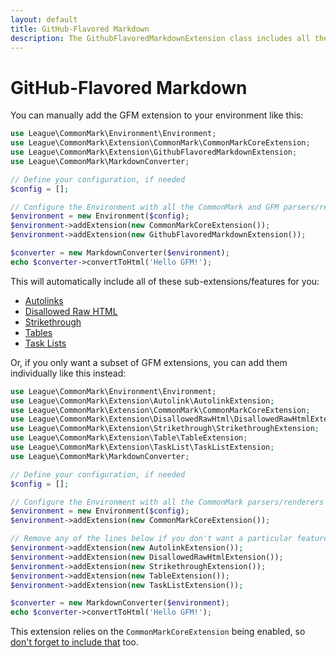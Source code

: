 ```yaml
---
layout: default
title: GitHub-Flavored Markdown
description: The GithubFlavoredMarkdownExtension class includes all the GFM addons
---
```


# GitHub-Flavored Markdown

You can manually add the GFM extension to your environment like this:

```php
use League\CommonMark\Environment\Environment;
use League\CommonMark\Extension\CommonMark\CommonMarkCoreExtension;
use League\CommonMark\Extension\GithubFlavoredMarkdownExtension;
use League\CommonMark\MarkdownConverter;

// Define your configuration, if needed
$config = [];

// Configure the Environment with all the CommonMark and GFM parsers/renderers
$environment = new Environment($config);
$environment->addExtension(new CommonMarkCoreExtension());
$environment->addExtension(new GithubFlavoredMarkdownExtension());

$converter = new MarkdownConverter($environment);
echo $converter->convertToHtml('Hello GFM!');
```

This will automatically include all of these sub-extensions/features for you:

- [Autolinks](/2.0/extensions/autolinks/)
- [Disallowed Raw HTML](/2.0/extensions/disallowed-raw-html/)
- [Strikethrough](/2.0/extensions/strikethrough/)
- [Tables](/2.0/extensions/tables/)
- [Task Lists](/2.0/extensions/task-lists/)

Or, if you only want a subset of GFM extensions, you can add them individually like this instead:

```php
use League\CommonMark\Environment\Environment;
use League\CommonMark\Extension\Autolink\AutolinkExtension;
use League\CommonMark\Extension\CommonMark\CommonMarkCoreExtension;
use League\CommonMark\Extension\DisallowedRawHtml\DisallowedRawHtmlExtension;
use League\CommonMark\Extension\Strikethrough\StrikethroughExtension;
use League\CommonMark\Extension\Table\TableExtension;
use League\CommonMark\Extension\TaskList\TaskListExtension;
use League\CommonMark\MarkdownConverter;

// Define your configuration, if needed
$config = [];

// Configure the Environment with all the CommonMark parsers/renderers
$environment = new Environment($config);
$environment->addExtension(new CommonMarkCoreExtension());

// Remove any of the lines below if you don't want a particular feature
$environment->addExtension(new AutolinkExtension());
$environment->addExtension(new DisallowedRawHtmlExtension());
$environment->addExtension(new StrikethroughExtension());
$environment->addExtension(new TableExtension());
$environment->addExtension(new TaskListExtension());

$converter = new MarkdownConverter($environment);
echo $converter->convertToHtml('Hello GFM!');
```

This extension relies on the `CommonMarkCoreExtension` being enabled, so [don't forget to include that](/2.0/extensions/commonmark/) too.
